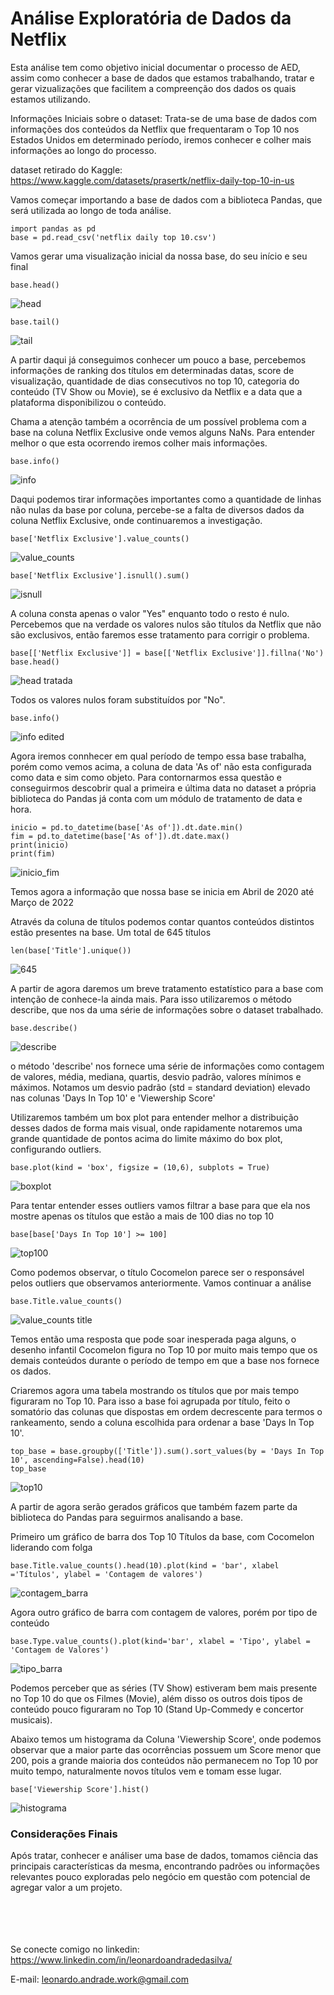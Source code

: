 # Análise Exploratória de Dados da Netflix 

Esta análise tem como objetivo inicial documentar o processo de AED, assim como conhecer a base de dados que estamos trabalhando, tratar e gerar vizualizações que facilitem a compreenção dos dados os quais estamos utilizando.

Informações Iniciais sobre o dataset: Trata-se de uma base de dados com informações dos conteúdos da Netflix que frequentaram o Top 10 nos Estados Unidos em determinado período, iremos conhecer e colher mais informações ao longo do processo.

dataset retirado do Kaggle: <https://www.kaggle.com/datasets/prasertk/netflix-daily-top-10-in-us>


Vamos começar importando a base de dados com a biblioteca Pandas, que será utilizada ao longo de toda análise.

```
import pandas as pd
base = pd.read_csv('netflix daily top 10.csv')
```
Vamos gerar uma visualização inicial da nossa base, do seu início e seu final 
```
base.head()
```
![head](https://user-images.githubusercontent.com/68862907/202734032-eb523631-2563-4bc1-8306-74fbf00212b4.PNG)
```
base.tail()
```
![tail](https://user-images.githubusercontent.com/68862907/202733420-6e99a0be-880a-413f-b9d8-b7bf865847cf.PNG)

A partir daqui já conseguimos conhecer um pouco a base, percebemos informações de ranking dos títulos em determinadas datas, score de visualização, quantidade de dias consecutivos no top 10, categoria do conteúdo (TV Show ou Movie), se é exclusivo da Netflix e a data que a plataforma disponibilizou o conteúdo.

Chama a atenção também a ocorrência de um possível problema com a base na coluna Netflix Exclusive onde vemos alguns NaNs. Para entender melhor o que esta ocorrendo iremos colher mais informações.
```
base.info()
```
![info](https://user-images.githubusercontent.com/68862907/202736399-233b66de-b16d-4ef2-ba1d-3400a4b52d10.PNG)

Daqui podemos tirar informações importantes como a quantidade de linhas não nulas da base por coluna, percebe-se a falta de diversos dados da coluna Netflix Exclusive, onde continuaremos a investigação.
```
base['Netflix Exclusive'].value_counts()
```
![value_counts](https://user-images.githubusercontent.com/68862907/202739115-6d82953d-b6b4-4a99-b511-437fbac6dcd3.PNG)
```
base['Netflix Exclusive'].isnull().sum()
```
![isnull](https://user-images.githubusercontent.com/68862907/202740769-1dd1b864-0b04-44b8-8585-4b469f008779.PNG)

A coluna consta apenas o valor "Yes" enquanto todo o resto é nulo. Percebemos que na verdade os valores nulos são títulos da Netflix que não são exclusivos, então faremos esse tratamento para corrigir o problema.
```
base[['Netflix Exclusive']] = base[['Netflix Exclusive']].fillna('No')
base.head()
```
![head tratada](https://user-images.githubusercontent.com/68862907/202744986-4e40c302-b3c5-48f8-a45f-6952f0648a12.PNG)

Todos os valores nulos foram substituídos por "No".
```
base.info()
```
![info edited](https://user-images.githubusercontent.com/68862907/202749597-75fa8545-ae1d-4797-8d53-b9afddb9985a.PNG)

Agora iremos connhecer em qual período de tempo essa base trabalha, porém como vemos acima, a coluna de data 'As of' não esta configurada como data e sim como objeto. Para contornarmos essa questão e conseguirmos descobrir qual a primeira e última data no dataset a própria biblioteca do Pandas já conta com um módulo de tratamento de data e hora.
```
inicio = pd.to_datetime(base['As of']).dt.date.min()
fim = pd.to_datetime(base['As of']).dt.date.max()
print(inicio)
print(fim)
```
![inicio_fim](https://user-images.githubusercontent.com/68862907/202750692-08e6e7c6-18ba-4bf0-a913-64971a2a9825.PNG)

Temos agora a informação que nossa base se inicia em Abril de 2020 até Março de 2022

Através da coluna de títulos podemos contar quantos conteúdos distintos estão presentes na base. Um total de 645 títulos
```
len(base['Title'].unique())
```
![645](https://user-images.githubusercontent.com/68862907/202781637-186f7454-85dd-429a-b2e7-2d096e4af71f.PNG)

A partir de agora daremos um breve tratamento estatístico para a base com intenção de conhece-la ainda mais. Para isso utilizaremos o método describe, que nos da uma série de informações sobre o dataset trabalhado.
```
base.describe()
```
![describe](https://user-images.githubusercontent.com/68862907/202754861-f7107542-ad10-40a0-862f-d236216c8338.PNG)

o método 'describe' nos fornece uma série de informações como contagem de valores, média, mediana, quartis, desvio padrão, valores mínimos e máximos.
Notamos um desvio padrão (std = standard deviation) elevado nas colunas 'Days In Top 10' e 'Viewership Score'

Utilizaremos também um box plot para entender melhor a distribuição desses dados de forma mais visual, onde rapidamente notaremos uma grande quantidade de pontos acima do limite máximo do box plot, configurando outliers. 
```
base.plot(kind = 'box', figsize = (10,6), subplots = True)
```
![boxplot](https://user-images.githubusercontent.com/68862907/202756661-673886bb-c3a5-4aa8-915f-01fea2a9c6e9.PNG)

Para tentar entender esses outliers vamos filtrar a base para que ela nos mostre apenas os títulos que estão a mais de 100 dias no top 10
```
base[base['Days In Top 10'] >= 100]
```
![top100](https://user-images.githubusercontent.com/68862907/202766426-59a9f1c7-3819-4e63-a215-649956052f31.PNG)

Como podemos observar, o título Cocomelon parece ser o responsável pelos outliers que observamos anteriormente. Vamos continuar a análise
```
base.Title.value_counts()
```
![value_counts title](https://user-images.githubusercontent.com/68862907/202767079-f1b4101d-ff2f-44e5-8c3d-c24be474b589.PNG)

Temos então uma resposta que pode soar inesperada paga alguns, o desenho infantil Cocomelon figura no Top 10 por muito mais tempo que os demais conteúdos durante o período de tempo em que a base nos fornece os dados.

Criaremos agora uma tabela mostrando os títulos que por mais tempo figuraram no Top 10. Para isso a base foi agrupada por título, feito o somatório das colunas que dispostas em ordem decrescente para termos o rankeamento, sendo a coluna escolhida para ordenar a base 'Days In Top 10'.
```
top_base = base.groupby(['Title']).sum().sort_values(by = 'Days In Top 10', ascending=False).head(10)
top_base
```
![top10](https://user-images.githubusercontent.com/68862907/202769213-3ba97608-09b0-4674-9100-4bbb45c568ec.PNG)

A partir de agora serão gerados gráficos que também fazem parte da biblioteca do Pandas para seguirmos analisando a base.

Primeiro um gráfico de barra dos Top 10 Títulos da base, com Cocomelon liderando com folga
```
base.Title.value_counts().head(10).plot(kind = 'bar', xlabel ='Títulos', ylabel = 'Contagem de valores')
```
![contagem_barra](https://user-images.githubusercontent.com/68862907/202774423-eb4006b9-f7f5-430e-9075-a5561033a14d.PNG)

Agora outro gráfico de barra com contagem de valores, porém por tipo de conteúdo
```
base.Type.value_counts().plot(kind='bar', xlabel = 'Tipo', ylabel = 'Contagem de Valores')
```
![tipo_barra](https://user-images.githubusercontent.com/68862907/202775213-2f7e3a7e-6ec8-46de-ab56-e2e7e0ab1adc.PNG)

Podemos perceber que as séries (TV Show) estiveram bem mais presente no Top 10 do que os Filmes (Movie), além disso os outros dois tipos de conteúdo pouco figuraram no Top 10 (Stand Up-Commedy e concertor musicais).

Abaixo temos um histograma da Coluna 'Viewership Score', onde podemos observar que a maior parte das ocorrências possuem um Score menor que 200, pois a grande maioria dos conteúdos não permanecem no Top 10 por muito tempo, naturalmente novos títulos vem e tomam esse lugar.

```
base['Viewership Score'].hist()
```
![histograma](https://user-images.githubusercontent.com/68862907/202789648-669e8ac9-79b8-4650-b485-0b6d214e3008.PNG)


### Considerações Finais

Após tratar, conhecer e análiser uma base de dados, tomamos ciência das principais características da mesma, encontrando padrões ou informações relevantes pouco exploradas pelo negócio em questão com potencial de agregar valor a um projeto. 

<br /> <br /> <br /> <br /> 
Se conecte comigo no linkedin: https://www.linkedin.com/in/leonardoandradedasilva/

E-mail: leonardo.andrade.work@gmail.com

